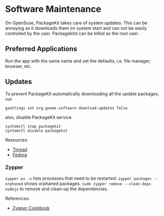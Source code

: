 # Software Maintenance

On OpenSuse, PackageKit takes care of system updates. This can be annoying as it downloads them on system start and can not be easily controlled by the user. Packagekitd can be killed as the root user.

## Preferred Applications

Run the app with the same name and set the defaults, i.e. file manager, browser, etc.

## Updates

To prevent PackageKit automatically downloading all the update packages, run
```
gsettings set org.gnome.software download-updates false
```
also, disable PackageKit service
```
systemctl stop packagekit
systemctl disable packagekit
```

Resources: 
- [Thread](https://forums.opensuse.org/showthread.php/530069-Tumbleweed-waiting-for-shared-lock-on-var-lib-rpm-Packages)
- [Fedora](https://ask.fedoraproject.org/en/question/10929/how-do-i-stop-package-kit-from-constantly-searching-for-updates/)

### Zypper

`zypper ps -s` lists processes that need to be restarted.
`zypper packages --orphaned` shows orphaned packages.
`sudo zypper remove --clean-deps nodejs` to remove and clean-up the dependencies.

References:

- [Zypper Cookbook](https://codeghar.wordpress.com/2014/07/23/zypper-cookbook-autoremove-packages-and-remove-orphaned-packages/)

